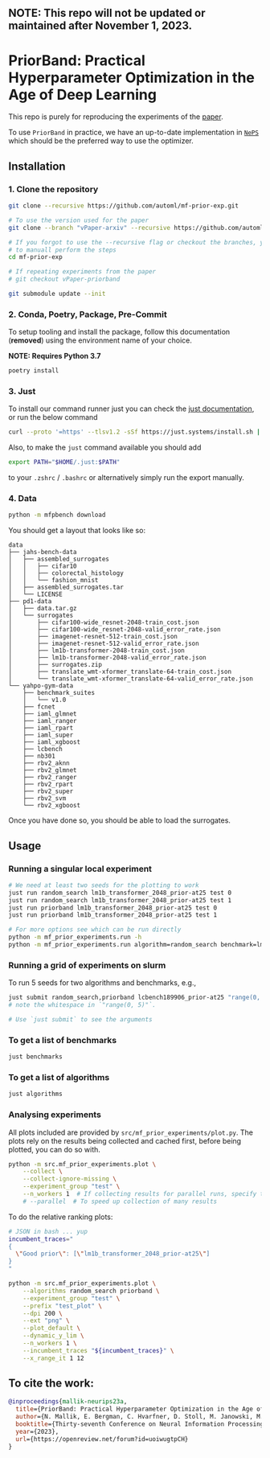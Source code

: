 ## NOTE: This repo will not be updated or maintained after November 1, 2023.

# PriorBand: Practical Hyperparameter Optimization in the Age of Deep Learning

This repo is purely for reproducing the experiments of the [paper](https://arxiv.org/abs/2306.12370). 

To use `PriorBand` in practice, we have an up-to-date implementation in [`NePS`](https://github.com/automl/neps) which should be the preferred
way to use the optimizer.

## Installation

### 1. Clone the repository

```bash
git clone --recursive https://github.com/automl/mf-prior-exp.git

# To use the version used for the paper
git clone --branch "vPaper-arxiv" --recursive https://github.com/automl/mf-prior-exp.git

# If you forgot to use the --recursive flag or checkout the branches, you can do the following
# to manuall perform the steps
cd mf-prior-exp

# If repeating experiments from the paper
# git checkout vPaper-priorband

git submodule update --init
```

### 2. Conda, Poetry, Package, Pre-Commit

To setup tooling and install the package, follow this documentation (**removed**) using the environment name of your choice.

**NOTE: Requires Python 3.7**

```bash
poetry install
```

### 3. Just

To install our command runner just you can check the [just documentation](https://github.com/casey/just#installation), or run the below command

```bash
curl --proto '=https' --tlsv1.2 -sSf https://just.systems/install.sh | bash -s -- --to $HOME/.just
```

Also, to make the `just` command available you should add

```bash
export PATH="$HOME/.just:$PATH"
```

to your `.zshrc` / `.bashrc` or alternatively simply run the export manually.

### 4. Data

```bash
python -m mfpbench download
```

You should get a layout that looks like so:

```
data
├── jahs-bench-data
│   ├── assembled_surrogates
│   │   ├── cifar10
│   │   ├── colorectal_histology
│   │   └── fashion_mnist
│   ├── assembled_surrogates.tar
│   └── LICENSE
├── pd1-data
│   ├── data.tar.gz
│   └── surrogates
│       ├── cifar100-wide_resnet-2048-train_cost.json
│       ├── cifar100-wide_resnet-2048-valid_error_rate.json
│       ├── imagenet-resnet-512-train_cost.json
│       ├── imagenet-resnet-512-valid_error_rate.json
│       ├── lm1b-transformer-2048-train_cost.json
│       ├── lm1b-transformer-2048-valid_error_rate.json
│       ├── surrogates.zip
│       ├── translate_wmt-xformer_translate-64-train_cost.json
│       └── translate_wmt-xformer_translate-64-valid_error_rate.json
└── yahpo-gym-data
    ├── benchmark_suites
    │   └── v1.0
    ├── fcnet
    ├── iaml_glmnet
    ├── iaml_ranger
    ├── iaml_rpart
    ├── iaml_super
    ├── iaml_xgboost
    ├── lcbench
    ├── nb301
    ├── rbv2_aknn
    ├── rbv2_glmnet
    ├── rbv2_ranger
    ├── rbv2_rpart
    ├── rbv2_super
    ├── rbv2_svm
    └── rbv2_xgboost
```

Once you have done so, you should be able to load the surrogates.

## Usage

### Running a singular local experiment

```bash
# We need at least two seeds for the plotting to work
just run random_search lm1b_transformer_2048_prior-at25 test 0
just run random_search lm1b_transformer_2048_prior-at25 test 1
just run priorband lm1b_transformer_2048_prior-at25 test 0
just run priorband lm1b_transformer_2048_prior-at25 test 1

# For more options see which can be run directly
python -m mf_prior_experiments.run -h
python -m mf_prior_experiments.run algorithm=random_search benchmark=lm1b_transformer_2048_prior-at25 experiment_group=test
```

### Running a grid of experiments on slurm

To run 5 seeds for two algorithms and benchmarks, e.g.,

```bash
just submit random_search,priorband lcbench189906_prior-at25 "range(0, 5)" test
# note the whitespace in `"range(0, 5)"`.

# Use `just submit` to see the arguments
```

### To get a list of benchmarks
```bash
just benchmarks
```

### To get a list of algorithms
```bash
just algorithms
```

### Analysing experiments

All plots included are provided by `src/mf_prior_experiments/plot.py`. The plots
rely on the results being collected and cached first, before being plotted, you can
do so with.

```bash
python -m src.mf_prior_experiments.plot \
    --collect \
    --collect-ignore-missing \
    --experiment_group "test" \
    --n_workers 1  # If collecting results for parallel runs, specify the number of workers
    # --parallel  # To speed up collection of many results
```

To do the relative ranking plots:
```bash
# JSON in bash ... yup
incumbent_traces="
{
  \"Good prior\": [\"lm1b_transformer_2048_prior-at25\"]
}
"

python -m src.mf_prior_experiments.plot \
	--algorithms random_search priorband \
	--experiment_group "test" \
	--prefix "test_plot" \
	--dpi 200 \
	--ext "png" \
	--plot_default \
    --dynamic_y_lim \
	--n_workers 1 \
	--incumbent_traces "${incumbent_traces}" \
	--x_range_it 1 12
```
## To cite the work:
```bibtex
@inproceedings{mallik-neurips23a,
  title={PriorBand: Practical Hyperparameter Optimization in the Age of Deep Learning},
  author={N. Mallik, E. Bergman, C. Hvarfner, D. Stoll, M. Janowski, M. Lindauer, L. Nardi, F. Hutter},
  booktitle={Thirty-seventh Conference on Neural Information Processing Systems},
  year={2023},
  url={https://openreview.net/forum?id=uoiwugtpCH}
}
```
